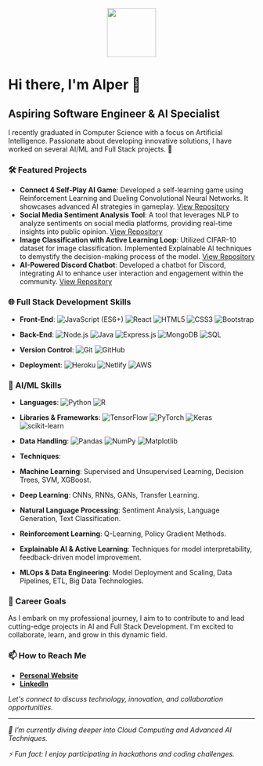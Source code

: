 <!--
**artificialvirus/artificialvirus** is a ✨ _special_ ✨ repository because its `README.md` (this file) appears on your GitHub profile.

Here are some ideas to get you started:

- 🔭 I’m currently working on ...
- 🌱 I’m currently learning ...
- 👯 I’m looking to collaborate on ...
- 🤔 I’m looking for help with ...
- 💬 Ask me about ...
- 📫 How to reach me: ...
- 😄 Pronouns: ...
- ⚡ Fun fact: ...
-->

<div id="header" align="center">
  <img src="https://media.giphy.com/media/YYW0hHizzIOrlhimPG/giphy.gif" width="100"/>
</div>

# Hi there, I'm Alper 👋

## Aspiring Software Engineer & AI Specialist

I recently graduated in Computer Science with a focus on Artificial Intelligence. Passionate about developing innovative solutions, I have worked on several AI/ML and Full Stack projects. 🚀


### 🛠️ Featured Projects

- **Connect 4 Self-Play AI Game**: Developed a self-learning game using Reinforcement Learning and Dueling Convolutional Neural Networks. It showcases advanced AI strategies in gameplay. [View Repository](https://github.com/artificialvirus/Connect4-SelfplayAI)
- **Social Media Sentiment Analysis Tool**: A tool that leverages NLP to analyze sentiments on social media platforms, providing real-time insights into public opinion. [View Repository](https://github.com/artificialvirus/SMS-Analysis)
- **Image Classification with Active Learning Loop**: Utilized CIFAR-10 dataset for image classification. Implemented Explainable AI techniques to demystify the decision-making process of the model. [View Repository](https://github.com/artificialvirus/Image-Classifier)
- **AI-Powered Discord Chatbot**: Developed a chatbot for Discord, integrating AI to enhance user interaction and engagement within the community. [View Repository](https://github.com/artificialvirus/Discord-Chatbot)


### 🌐 Full Stack Development Skills

- **Front-End**:
![JavaScript (ES6+)](https://img.shields.io/badge/-JavaScript-F7DF1E?style=flat&logo=javascript&logoColor=black)
![React](https://img.shields.io/badge/-React-61DAFB?style=flat&logo=react&logoColor=black)
![HTML5](https://img.shields.io/badge/-HTML5-E34F26?style=flat&logo=html5&logoColor=white)
![CSS3](https://img.shields.io/badge/-CSS3-1572B6?style=flat&logo=css3&logoColor=white)
![Bootstrap](https://img.shields.io/badge/-Bootstrap-7952B3?style=flat&logo=bootstrap&logoColor=white)

- **Back-End**:
![Node.js](https://img.shields.io/badge/-Node.js-339933?style=flat&logo=nodedotjs&logoColor=white)
![Java](https://img.shields.io/badge/-Java-007396?style=flat&logo=java&logoColor=white)
![Express.js](https://img.shields.io/badge/-Express.js-000000?style=flat&logo=express&logoColor=white)
![MongoDB](https://img.shields.io/badge/-MongoDB-47A248?style=flat&logo=mongodb&logoColor=white)
![SQL](https://img.shields.io/badge/-SQL-4479A1?style=flat&logo=mysql&logoColor=white)

- **Version Control**:
![Git](https://img.shields.io/badge/-Git-F05032?style=flat&logo=git&logoColor=white)
![GitHub](https://img.shields.io/badge/-GitHub-181717?style=flat&logo=github&logoColor=white)

- **Deployment**:
![Heroku](https://img.shields.io/badge/-Heroku-430098?style=flat&logo=heroku&logoColor=white)
![Netlify](https://img.shields.io/badge/-Netlify-00C7B7?style=flat&logo=netlify&logoColor=white)
![AWS](https://img.shields.io/badge/-AWS-232F3E?style=flat&logo=amazonaws&logoColor=white)


### 🤖 AI/ML Skills

- **Languages**:
![Python](https://img.shields.io/badge/-Python-3776AB?style=flat&logo=python&logoColor=white)
![R](https://img.shields.io/badge/-R-276DC3?style=flat&logo=r&logoColor=white)

- **Libraries & Frameworks**:
![TensorFlow](https://img.shields.io/badge/-TensorFlow-FF6F00?style=flat&logo=tensorflow&logoColor=white)
![PyTorch](https://img.shields.io/badge/-PyTorch-EE4C2C?style=flat&logo=pytorch&logoColor=white)
![Keras](https://img.shields.io/badge/-Keras-D00000?style=flat&logo=keras&logoColor=white)
![scikit-learn](https://img.shields.io/badge/-scikit_learn-F7931E?style=flat&logo=scikit-learn&logoColor=white)

- **Data Handling**:
![Pandas](https://img.shields.io/badge/-Pandas-150458?style=flat&logo=pandas&logoColor=white)
![NumPy](https://img.shields.io/badge/-NumPy-013243?style=flat&logo=numpy&logoColor=white)
![Matplotlib](https://img.shields.io/badge/-Matplotlib-FF6F00?style=flat&logo=matplotlib&logoColor=white)

- **Techniques**:
- **Machine Learning**: Supervised and Unsupervised Learning, Decision Trees, SVM, XGBoost.
- **Deep Learning**: CNNs, RNNs, GANs, Transfer Learning.
- **Natural Language Processing**: Sentiment Analysis, Language Generation, Text Classification.
- **Reinforcement Learning**: Q-Learning, Policy Gradient Methods.
- **Explainable AI & Active Learning**: Techniques for model interpretability, feedback-driven model improvement.
- **MLOps & Data Engineering**: Model Deployment and Scaling, Data Pipelines, ETL, Big Data Technologies.


### 🚀 Career Goals

As I embark on my professional journey, I aim to to contribute to and lead cutting-edge projects in AI and Full Stack Development. I'm excited to collaborate, learn, and grow in this dynamic field.


### 📫 How to Reach Me

- **[Personal Website](https://alperonder.dev)**
- **[LinkedIn](https://www.linkedin.com/in/alper-onder-dev)**

*Let's connect to discuss technology, innovation, and collaboration opportunities.*


---

*🌱 I’m currently diving deeper into Cloud Computing and Advanced AI Techniques.*

*⚡ Fun fact: I enjoy participating in hackathons and coding challenges.*
